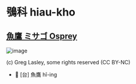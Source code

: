 # 鴞科 hiau-kho

## [魚鷹 ミサゴ Osprey](https://ebird.org/species/osprey)

![image](https://inaturalist-open-data.s3.amazonaws.com/photos/6903515/medium.jpg)

(c) Greg Lasley, some rights reserved (CC BY-NC)

- 🎯 [台] 魚鷹 hî-ing

